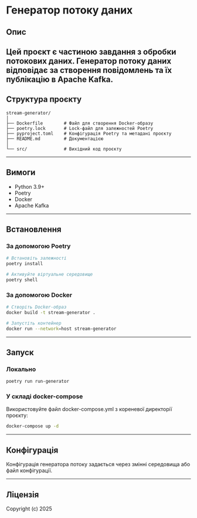 # Генератор потоку даних

## Опис

Цей проєкт є частиною завдання з обробки потокових даних. Генератор потоку даних відповідає за створення повідомлень та
їх публікацію в Apache Kafka.
---

## Структура проєкту

```
stream-generator/
│
├── Dockerfile        # Файл для створення Docker-образу
├── poetry.lock       # Lock-файл для залежностей Poetry
├── pyproject.toml    # Конфігурація Poetry та метадані проєкту
├── README.md         # Документацією
│
└── src/              # Вихідний код проєкту
```

---

## Вимоги

- Python 3.9+
- Poetry
- Docker
- Apache Kafka

---

## Встановлення

### За допомогою Poetry

```bash
# Встановіть залежності
poetry install

# Активуйте віртуальне середовище
poetry shell
```

### За допомогою Docker

```bash
# Створіть Docker-образ
docker build -t stream-generator .

# Запустіть контейнер
docker run --network=host stream-generator
```

---

## Запуск

### Локально

```bash
poetry run run-generator
```

### У складі docker-compose

Використовуйте файл docker-compose.yml з кореневої директорії проєкту:

```bash
docker-compose up -d
```

---

## Конфігурація

Конфігурація генератора потоку задається через змінні середовища або файл конфігурації.

---

## Ліцензія

Copyright (c) 2025
